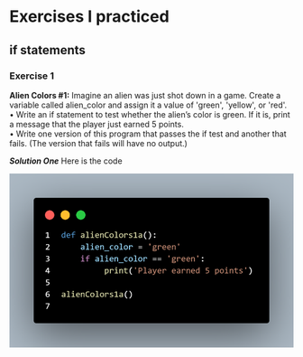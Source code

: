 # Exercises I practiced

## if statements

### Exercise 1

**Alien Colors #1:** Imagine an alien was just shot down in a game. Create a 
variable called alien_color and assign it a value of 'green', 'yellow', or 'red'.</br>
•	 Write an if statement to test whether the alien’s color is green. If it is, print 
a message that the player just earned 5 points.</br>
•	 Write one version of this program that passes the if test and another that fails. (The version that fails will have no output.)

***Solution One***
Here is the code

![](2022-11-15-14-56-48.png)